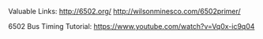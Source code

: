 Valuable Links:
http://6502.org/
http://wilsonminesco.com/6502primer/


6502 Bus Timing Tutorial: https://www.youtube.com/watch?v=Vq0x-ic9q04
